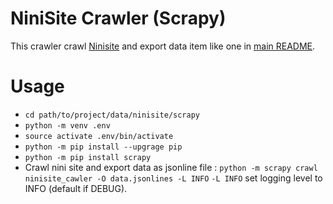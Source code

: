 # NiniSite Crawler (Scrapy)
This crawler crawl [Ninisite](https://www.ninisite.com/discussion) and export data item like one in [main README](https://github.com/anvaari/persian-generative-chatbot/blob/ninisite-scrapy/README.md).

# Usage 
- `cd path/to/project/data/ninisite/scrapy`
- `python -m venv .env`
- `source activate .env/bin/activate`
- `python -m pip install --upgrage pip`
- `python -m pip install scrapy`
- Crawl nini site and export data as jsonline file : `python -m scrapy crawl ninisite_cawler -O data.jsonlines -L INFO`
`-L INFO` set logging level to INFO (default if DEBUG).
